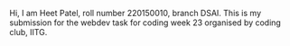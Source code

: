 Hi, I am Heet Patel, roll number 220150010, branch DSAI. This is my submission for the webdev task for coding week 23 organised by coding club, IITG. 
